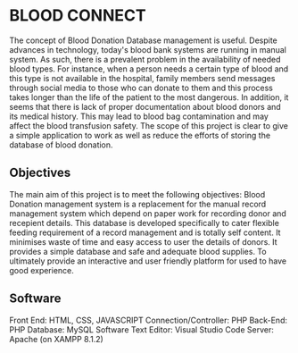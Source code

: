 # BLOOD CONNECT

The concept of Blood Donation Database management is useful. Despite advances in 
technology, today's blood bank systems are running in manual system. As such, there is a 
prevalent problem in the availability of needed blood types. For instance, when a person 
needs a certain type of blood and this type is not available in the hospital, family members 
send messages through social media to those who can donate to them and this process takes 
longer than the life of the patient to the most dangerous. In addition, it seems that there is lack 
of proper documentation about blood donors and its medical history. This may lead to blood 
bag contamination and may affect the blood transfusion safety.
The scope of this project is clear to give a simple application to work as well as reduce the 
efforts of storing the database of blood donation.


## Objectives
The main aim of this project is to meet the following objectives:
Blood Donation management system is a replacement for the manual record 
management system which depend on paper work for recording donor and recepient 
details. 
This database is developed specifically to cater flexible feeding requirement of a 
record management and is totally self content. 
It minimises waste of time and easy access to user the details of donors.
It provides a simple database and safe and adequate blood supplies.
To ultimately provide an interactive and user friendly platform for used to have good 
experience.


## Software
Front End: HTML, CSS, JAVASCRIPT
Connection/Controller: PHP
Back-End: PHP
Database: MySQL Software
Text Editor: Visual Studio Code
Server: Apache (on XAMPP 8.1.2)





